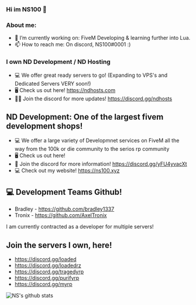 ### Hi im NS100 👋

### **About me:**   

- 🔭 I’m currently working on: FiveM Developing & learning further into Lua.
- 📫 How to reach me: On discord, NS100#0001 :)

### **I own ND Development / ND Hosting**

- 💻 We offer great ready servers to go! (Expanding to VPS's and Dedicated Servers VERY soon!)
- 🖥️ Check us out here! https://ndhosts.com
- 👨‍💻 Join the discord for more updates! https://discord.gg/ndhosts  

## **ND Development: One of the largest fivem development shops!**

- 💻 We offer a large variety of Developmnet services on FiveM all the way from the 100k or die community to the serios rp community
- 🖥️ Check us out here!
- 👨‍ Join the discord for more information! https://discord.gg/yFU4yvacXt
- 💻 Check out my website! https://ns100.xyz

## 💻 **Development Teams Github!**
- Bradley - https://github.com/bradley1337
- Tronix - https://github.com/AxelTronix

I am currently contracted as a developer for multiple servers! 

## Join the servers I own, here!

- https://discord.gg/loaded
- https://discord.gg/loadedrz
- https://discord.gg/tragedyrp
- https://discord.gg/purifyrp
- https://discord.gg/myrp

![NS's github stats](https://github-readme-stats.vercel.app/api?username=NSFivem&show_icons=true&theme=radical)
